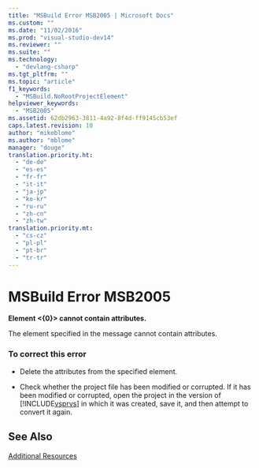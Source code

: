 ```yaml
---
title: "MSBuild Error MSB2005 | Microsoft Docs"
ms.custom: ""
ms.date: "11/02/2016"
ms.prod: "visual-studio-dev14"
ms.reviewer: ""
ms.suite: ""
ms.technology: 
  - "devlang-csharp"
ms.tgt_pltfrm: ""
ms.topic: "article"
f1_keywords: 
  - "MSBuild.NoRootProjectElement"
helpviewer_keywords: 
  - "MSB2005"
ms.assetid: 62db2963-3811-4a92-8f4d-ff9145cb53ef
caps.latest.revision: 10
author: "mikeblome"
ms.author: "mblome"
manager: "douge"
translation.priority.ht: 
  - "de-de"
  - "es-es"
  - "fr-fr"
  - "it-it"
  - "ja-jp"
  - "ko-kr"
  - "ru-ru"
  - "zh-cn"
  - "zh-tw"
translation.priority.mt: 
  - "cs-cz"
  - "pl-pl"
  - "pt-br"
  - "tr-tr"
---
```

# MSBuild Error MSB2005
**Element \<{0}> cannot contain attributes.**  
  
 The element specified in the message cannot contain attributes.  
  
### To correct this error  
  
-   Delete the attributes from the specified element.  
  
-   Check whether the project file has been modified or corrupted. If it has been modified or corrupted, open the project in the version of [!INCLUDE[vsprvs](../code-quality/includes/vsprvs_md.md)] in which it was created, save it, and then attempt to convert it again.  
  
## See Also  
 [Additional Resources](../msbuild/additional-msbuild-resources.md)